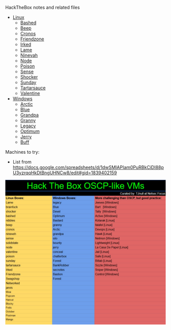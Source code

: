 HackTheBox notes and related files

* [Linux](Linux/)
  * [Bashed](Linux/Bashed/)
  * [Beep](Linux/Beep/)
  * [Cronos](Linux/Cronos/)
  * [Friendzone](Linux/Friendzone/)
  * [Irked](Linux/Irked/)
  * [Lame](Linux/Lame/)
  * [Ninevah](Linux/Ninevah/)
  * [Node](Linux/Node/)
  * [Poison](Linux/Poison/)
  * [Sense](Linux/Sense/)
  * [Shocker](Linux/Shocker/)
  * [Sunday](Linux/Sunday/)
  * [Tartarsauce](Linux/Tartarsauce/)
  * [Valentine](Linux/Valentine)
* [Windows](Windows/)
  * [Arctic](Windows/Arctic/)
  * [Blue](Windows/Blue/)
  * [Grandpa](Windows/Grandpa/)
  * [Granny](Windows/Granny/)
  * [Legacy](Windows/Legacy/)
  * [Optimum](Windows/Optimum/)
  * [Jerry](Windows/Jerry/)
  * [Buff](Windows/Buff/)

Machines to try: 

* List from https://docs.google.com/spreadsheets/d/1dwSMIAPIam0PuRBkCiDI88pU3yzrqqHkDtBngUHNCw8/edit#gid=1839402159

![htb_boxes](htb_boxes.jpg)
